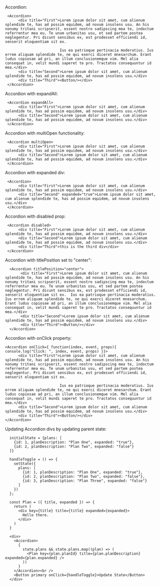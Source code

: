 Accordion:

     <Accordion>
          <div title="First">Lorem ipsum dolor sit amet, cum alienum splendide te, has ad possim equidem, ad novum insolens usu. An his nonumy tritani scripserit, essent nostro sadipscing mea te, indoctum referrentur mea eu. Te unum urbanitas usu, et sed partem postea neglegentur. Pri dicunt sensibus ex, est prodesset efficiendi id, senserit eloquentiam sit ex.

                             Ius ea patrioque pertinacia moderatius. Ius errem aliquam splendide te, ne qui exerci diceret mnesarchum. Erant ludus copiosae ad pri, an illum conclusionemque vim. Mel alia consequat in, velit mundi saperet te pro. Tractatos consequuntur id mea.</div>
          <div title="Second">Lorem ipsum dolor sit amet, cum alienum splendide te, has ad possim equidem, ad novum insolens usu.</div>
          <div title="Third"><Button/></div>
     </Accordion>


Accordion with expandAll:

     <Accordion expandAll>
          <div title="First">Lorem ipsum dolor sit amet, cum alienum splendide te, has ad possim equidem, ad novum insolens usu.</div>
          <div title="Second">Lorem ipsum dolor sit amet, cum alienum splendide te, has ad possim equidem, ad novum insolens usu.</div>
     </Accordion>

Accordion with multiOpen functionality:

     <Accordion multiOpen>
          <div title="First">Lorem ipsum dolor sit amet, cum alienum splendide te, has ad possim equidem, ad novum insolens usu.</div>
          <div title="Second">Lorem ipsum dolor sit amet, cum alienum splendide te, has ad possim equidem, ad novum insolens usu.</div>
     </Accordion>

Accordion with expanded div:

     <Accordion>
          <div title="First">Lorem ipsum dolor sit amet, cum alienum splendide te, has ad possim equidem, ad novum insolens usu.</div>
          <div title="Second" expanded="true">Lorem ipsum dolor sit amet, cum alienum splendide te, has ad possim equidem, ad novum insolens usu.</div>
     </Accordion>

Accordion with disabled prop:

     <Accordion disabled>
          <div title="First">Lorem ipsum dolor sit amet, cum alienum splendide te, has ad possim equidem, ad novum insolens usu.</div>
          <div title="Second">Lorem ipsum dolor sit amet, cum alienum splendide te, has ad possim equidem, ad novum insolens usu.</div>
          <div title="Third">this is the third div</div>
     </Accordion>

 Accordion with titlePosition set to "center":

      <Accordion titlePosition="center">
           <div title="First">Lorem ipsum dolor sit amet, cum alienum splendide te, has ad possim equidem, ad novum insolens usu. An his nonumy tritani scripserit, essent nostro sadipscing mea te, indoctum referrentur mea eu. Te unum urbanitas usu, et sed partem postea neglegentur. Pri dicunt sensibus ex, est prodesset efficiendi id, senserit eloquentiam sit ex.  Ius ea patrioque pertinacia moderatius. Ius errem aliquam splendide te, ne qui exerci diceret mnesarchum. Erant ludus copiosae ad pri, an illum conclusionemque vim. Mel alia consequat in, velit mundi saperet te pro. Tractatos consequuntur id mea.</div>
           <div title="Second">Lorem ipsum dolor sit amet, cum alienum splendide te, has ad possim equidem, ad novum insolens usu.</div>
           <div title="Third"><Button/></div>
      </Accordion>

Accordion with onClick property:

    <Accordion onClick={ function(index, event, props){ console.log("Click: ", index, event, props) }}>
          <div title="First">Lorem ipsum dolor sit amet, cum alienum splendide te, has ad possim equidem, ad novum insolens usu. An his nonumy tritani scripserit, essent nostro sadipscing mea te, indoctum referrentur mea eu. Te unum urbanitas usu, et sed partem postea neglegentur. Pri dicunt sensibus ex, est prodesset efficiendi id, senserit eloquentiam sit ex.

                             Ius ea patrioque pertinacia moderatius. Ius errem aliquam splendide te, ne qui exerci diceret mnesarchum. Erant ludus copiosae ad pri, an illum conclusionemque vim. Mel alia consequat in, velit mundi saperet te pro. Tractatos consequuntur id mea.</div>
          <div title="Second">Lorem ipsum dolor sit amet, cum alienum splendide te, has ad possim equidem, ad novum insolens usu.</div>
          <div title="Third"><Button/></div>
    </Accordion>

Updating Accordion divs by updating parent state:

      initialState = {plans: [
        {id: 1, planDescription: "Plan One", expanded: "true"},
        {id: 2, planDescription: "Plan Two", expanded: "false"}
      ]}

      handleToggle = () => {
        setState({ 
          plans: [
            {id: 1, planDescription: "Plan One", expanded: "true"},
            {id: 2, planDescription: "Plan Two", expanded: "false"},
            {id: 3, planDescription: "Plan Three", expanded: "false"}
          ] 
        })
      };
       
      const Plan = ({ title, expanded }) => {
        return (
          <div key={title} title={title} expanded={expanded}>
            Hello there.
          </div>
        )
      }
       
      <div>
        <Accordion>
          {
            state.plans && state.plans.map((plan) => (
              <Plan key={plan.planId} title={plan.planDescription} expanded={plan.expanded} />
            ))
          }
        </Accordion><br />
        <Button primary onClick={handleToggle}>Update State</Button>
      </div>